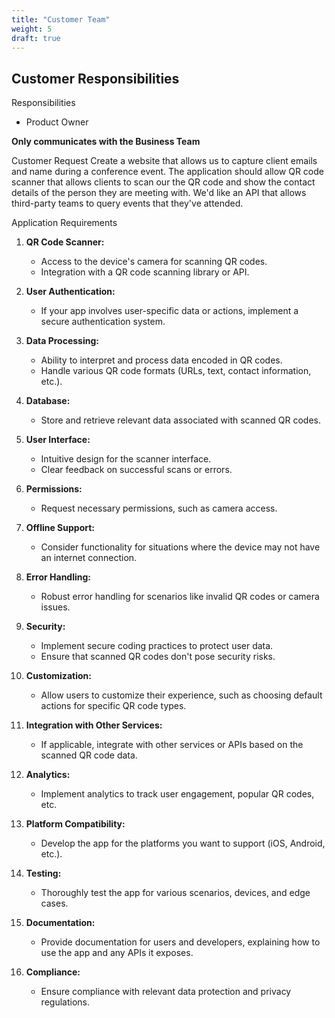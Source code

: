 ```yaml
---
title: "Customer Team"
weight: 5
draft: true
---
```


## Customer Responsibilities 
Responsibilities 
- Product Owner 

**Only communicates with the Business Team**

Customer Request
Create a website that allows us to capture client emails and name during a conference event. The application should allow QR code scanner that allows clients to scan our the QR code and show the contact details of the person they are meeting with. We'd like an API that allows third-party teams to query events that they've attended. 

Application Requirements 
1. **QR Code Scanner:**
   - Access to the device's camera for scanning QR codes.
   - Integration with a QR code scanning library or API.

2. **User Authentication:**
   - If your app involves user-specific data or actions, implement a secure authentication system.

3. **Data Processing:**
   - Ability to interpret and process data encoded in QR codes.
   - Handle various QR code formats (URLs, text, contact information, etc.).

4. **Database:**
   - Store and retrieve relevant data associated with scanned QR codes.

5. **User Interface:**
   - Intuitive design for the scanner interface.
   - Clear feedback on successful scans or errors.

6. **Permissions:**
   - Request necessary permissions, such as camera access.

7. **Offline Support:**
   - Consider functionality for situations where the device may not have an internet connection.

8. **Error Handling:**
   - Robust error handling for scenarios like invalid QR codes or camera issues.

9. **Security:**
   - Implement secure coding practices to protect user data.
   - Ensure that scanned QR codes don't pose security risks.

10. **Customization:**
    - Allow users to customize their experience, such as choosing default actions for specific QR code types.

11. **Integration with Other Services:**
    - If applicable, integrate with other services or APIs based on the scanned QR code data.

12. **Analytics:**
    - Implement analytics to track user engagement, popular QR codes, etc.

13. **Platform Compatibility:**
    - Develop the app for the platforms you want to support (iOS, Android, etc.).

14. **Testing:**
    - Thoroughly test the app for various scenarios, devices, and edge cases.

15. **Documentation:**
    - Provide documentation for users and developers, explaining how to use the app and any APIs it exposes.

16. **Compliance:**
    - Ensure compliance with relevant data protection and privacy regulations.